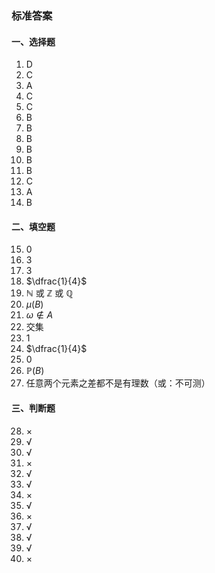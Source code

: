 ### 标准答案

#### 一、选择题

1. D
2. C
3. A
4. C
5. C
6. B
7. B
8. B
9. B
10. B
11. B
12. C
13. A
14. B

#### 二、填空题

15. 0
16. 3
17. 3
18. $\dfrac{1}{4}$
19. $\mathbb{N}$ 或 $\mathbb{Z}$ 或 $\mathbb{Q}$
20. $\mu(B)$
21. $\omega\notin A$
22. 交集
23. 1
24. $\dfrac{1}{4}$
25. 0
26. $\mathbb{P}(B)$
27. 任意两个元素之差都不是有理数（或：不可测）

#### 三、判断题

28. ×
29. √
30. √
31. ×
32. √
33. √
34. ×
35. √
36. ×
37. √
38. √
39. √
40. ×